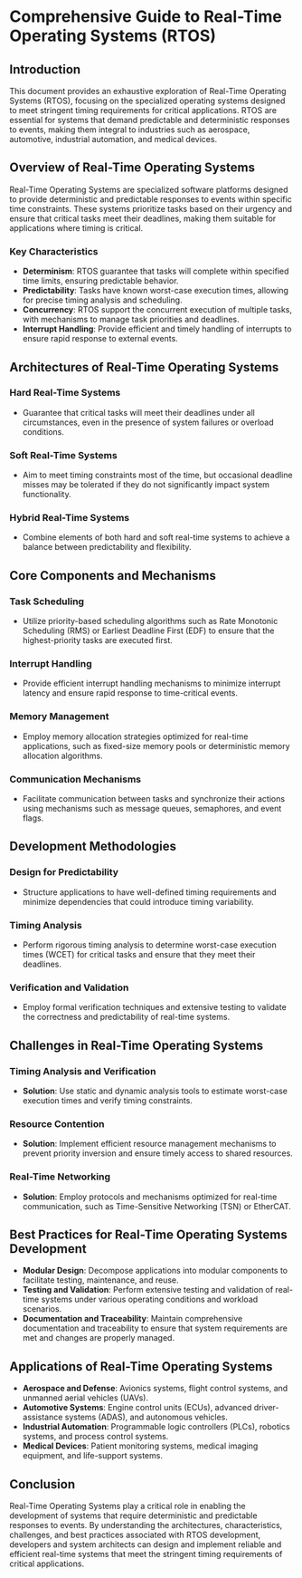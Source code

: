 # Comprehensive Guide to Real-Time Operating Systems (RTOS)

## Introduction

This document provides an exhaustive exploration of Real-Time Operating Systems (RTOS), focusing on the specialized operating systems designed to meet stringent timing requirements for critical applications. RTOS are essential for systems that demand predictable and deterministic responses to events, making them integral to industries such as aerospace, automotive, industrial automation, and medical devices.

## Overview of Real-Time Operating Systems

Real-Time Operating Systems are specialized software platforms designed to provide deterministic and predictable responses to events within specific time constraints. These systems prioritize tasks based on their urgency and ensure that critical tasks meet their deadlines, making them suitable for applications where timing is critical.

### Key Characteristics

- **Determinism**: RTOS guarantee that tasks will complete within specified time limits, ensuring predictable behavior.
- **Predictability**: Tasks have known worst-case execution times, allowing for precise timing analysis and scheduling.
- **Concurrency**: RTOS support the concurrent execution of multiple tasks, with mechanisms to manage task priorities and deadlines.
- **Interrupt Handling**: Provide efficient and timely handling of interrupts to ensure rapid response to external events.

## Architectures of Real-Time Operating Systems

### Hard Real-Time Systems

- Guarantee that critical tasks will meet their deadlines under all circumstances, even in the presence of system failures or overload conditions.

### Soft Real-Time Systems

- Aim to meet timing constraints most of the time, but occasional deadline misses may be tolerated if they do not significantly impact system functionality.

### Hybrid Real-Time Systems

- Combine elements of both hard and soft real-time systems to achieve a balance between predictability and flexibility.

## Core Components and Mechanisms

### Task Scheduling

- Utilize priority-based scheduling algorithms such as Rate Monotonic Scheduling (RMS) or Earliest Deadline First (EDF) to ensure that the highest-priority tasks are executed first.

### Interrupt Handling

- Provide efficient interrupt handling mechanisms to minimize interrupt latency and ensure rapid response to time-critical events.

### Memory Management

- Employ memory allocation strategies optimized for real-time applications, such as fixed-size memory pools or deterministic memory allocation algorithms.

### Communication Mechanisms

- Facilitate communication between tasks and synchronize their actions using mechanisms such as message queues, semaphores, and event flags.

## Development Methodologies

### Design for Predictability

- Structure applications to have well-defined timing requirements and minimize dependencies that could introduce timing variability.

### Timing Analysis

- Perform rigorous timing analysis to determine worst-case execution times (WCET) for critical tasks and ensure that they meet their deadlines.

### Verification and Validation

- Employ formal verification techniques and extensive testing to validate the correctness and predictability of real-time systems.

## Challenges in Real-Time Operating Systems

### Timing Analysis and Verification

- **Solution**: Use static and dynamic analysis tools to estimate worst-case execution times and verify timing constraints.

### Resource Contention

- **Solution**: Implement efficient resource management mechanisms to prevent priority inversion and ensure timely access to shared resources.

### Real-Time Networking

- **Solution**: Employ protocols and mechanisms optimized for real-time communication, such as Time-Sensitive Networking (TSN) or EtherCAT.

## Best Practices for Real-Time Operating Systems Development

- **Modular Design**: Decompose applications into modular components to facilitate testing, maintenance, and reuse.
- **Testing and Validation**: Perform extensive testing and validation of real-time systems under various operating conditions and workload scenarios.
- **Documentation and Traceability**: Maintain comprehensive documentation and traceability to ensure that system requirements are met and changes are properly managed.

## Applications of Real-Time Operating Systems

- **Aerospace and Defense**: Avionics systems, flight control systems, and unmanned aerial vehicles (UAVs).
- **Automotive Systems**: Engine control units (ECUs), advanced driver-assistance systems (ADAS), and autonomous vehicles.
- **Industrial Automation**: Programmable logic controllers (PLCs), robotics systems, and process control systems.
- **Medical Devices**: Patient monitoring systems, medical imaging equipment, and life-support systems.

## Conclusion

Real-Time Operating Systems play a critical role in enabling the development of systems that require deterministic and predictable responses to events. By understanding the architectures, characteristics, challenges, and best practices associated with RTOS development, developers and system architects can design and implement reliable and efficient real-time systems that meet the stringent timing requirements of critical applications.